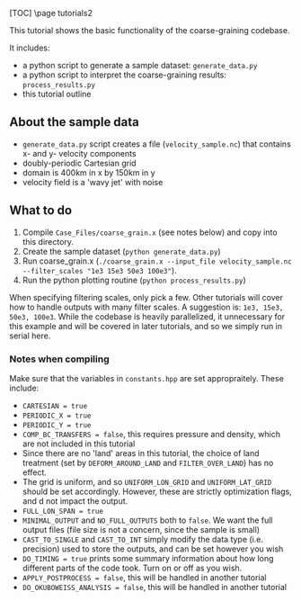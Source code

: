 [TOC]
\page tutorials2

This tutorial shows the basic functionality of the coarse-graining codebase.

It includes:
- a python script to generate a sample dataset: `generate_data.py`
- a python script to interpret the coarse-graining results: `process_results.py`
- this tutorial outline

## About the sample data
 
 - `generate_data.py` script creates a file (`velocity_sample.nc`) that contains x- and y- velocity components
 - doubly-periodic Cartesian grid
 - domain is 400km in x by 150km in y
 - velocity field is a 'wavy jet' with noise

## What to do

1. Compile `Case_Files/coarse_grain.x` (see notes below) and copy into this directory.
2. Create the sample dataset (`python generate_data.py`)
3. Run coarse_grain.x (`./coarse_grain.x --input_file velocity_sample.nc --filter_scales "1e3 15e3 50e3 100e3"`). 
4. Run the python plotting routine (`python process_results.py`)

When specifying filtering scales, only pick a few. Other tutorials will cover how to handle outputs with many filter scales. A suggestion is: `1e3, 15e3, 50e3, 100e3`.
While the codebase is heavily parallelized, it unnecessary for this example and will be covered in later tutorials, and so we simply run in serial here.

### Notes when compiling

Make sure that the variables in `constants.hpp` are set appropraitely. These include:
- `CARTESIAN = true`
- `PERIODIC_X = true`
- `PERIODIC_Y = true`
- `COMP_BC_TRANSFERS = false`, this requires pressure and density, which are not included in this tutorial
- Since there are no 'land' areas in this tutorial, the choice of land treatment (set by `DEFORM_AROUND_LAND` and `FILTER_OVER_LAND`) has no effect.
- The grid is uniform, and so `UNIFORM_LON_GRID` and `UNIFORM_LAT_GRID` should be set accordingly. However, these are strictly optimization flags, and d not impact the output.
- `FULL_LON_SPAN = true`
- `MINIMAL_OUTPUT` and `NO_FULL_OUTPUTS` both to `false`. We want the full output files (file size is not a concern, since the sample is small)
- `CAST_TO_SINGLE` and `CAST_TO_INT` simply modify the data type (i.e. precision) used to store the outputs, and can be set however you wish
- `DO_TIMING = true` prints some summary information about how long different parts of the code took. Turn on or off as you wish.
- `APPLY_POSTPROCESS = false`, this will be handled in another tutorial
- `DO_OKUBOWEISS_ANALYSIS = false`, this will be handled in another tutorial
